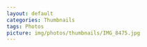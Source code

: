 ```yaml
---
layout: default
categories: Thumbnails
tags: Photos
picture: img/photos/thumbnails/IMG_8475.jpg
---
```

